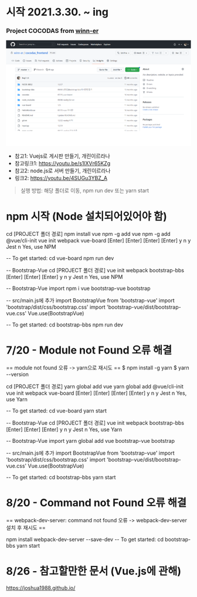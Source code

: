 # 시작 2021.3.30. ~ ing
### Project COCODAS from [winn-er](https://github.com/winn-er)

![Cocodas](./cocodas.png)
- 참고1: Vuejs로 게시판 만들기, 개린이르라나
- 참고링크1: https://youtu.be/s1lXVr65KZg
- 참고2: node.js로 서버 만들기, 개린이르라나
- 링크2: https://youtu.be/4SUGu3YBZ_A
> 실행 방법: 해당 폴더로 이동, npm run dev 또는 yarn start

# npm 시작 (Node 설치되어있어야 함)
cd [PROJECT 폴더 경로]
npm install vue
npm -g add vue
npm -g add @vue/cli-init
vue init webpack vue-board
[Enter]
[Enter]
[Enter]
[Enter]
y
n
y
Jest
n
Yes, use NPM

-- To get started:
cd vue-board
npm run dev

-- Bootstrap-Vue
cd [PROJECT 폴더 경로]
vue init webpack bootstrap-bbs
[Enter]
[Enter]
[Enter]
y
n
y
Jest
n
Yes, use NPM

-- Bootstrap-Vue import
npm i vue bootstrap-vue bootstrap

-- src/main.js에 추가
import BootstrapVue from 'bootstrap-vue'
import 'bootstrap/dist/css/bootstrap.css'
import 'bootstrap-vue/dist/bootstrap-vue.css'
Vue.use(BootstrapVue)

-- To get started:
cd bootstrap-bbs
npm run dev


# 7/20 - Module not Found 오류 해결
== module not found 오류 -> yarn으로 재시도 ==
$ npm install -g yarn
$ yarn --version

cd [PROJECT 폴더 경로]
yarn global add vue
yarn global add @vue/cli-init
vue init webpack vue-board
[Enter]
[Enter]
[Enter]
[Enter]
y
n
y
Jest
n
Yes, use Yarn

-- To get started:
cd vue-board
yarn start

-- Bootstrap-Vue
cd [PROJECT 폴더 경로]
vue init webpack bootstrap-bbs
[Enter]
[Enter]
[Enter]
y
n
y
Jest
n
Yes, use Yarn

-- Bootstrap-Vue import
yarn global add vue bootstrap-vue bootstrap

-- src/main.js에 추가
import BootstrapVue from 'bootstrap-vue'
import 'bootstrap/dist/css/bootstrap.css'
import 'bootstrap-vue/dist/bootstrap-vue.css'
Vue.use(BootstrapVue)

-- To get started:
cd bootstrap-bbs
yarn start


# 8/20 - Command not Found 오류 해결
== webpack-dev-server: command not found 오류 -> webpack-dev-server 설치 후 재시도 ==

npm install webpack-dev-server --save-dev
-- To get started:
cd bootstrap-bbs
yarn start

# 8/26 - 참고할만한 문서 (Vue.js에 관해)
https://joshua1988.github.io/
